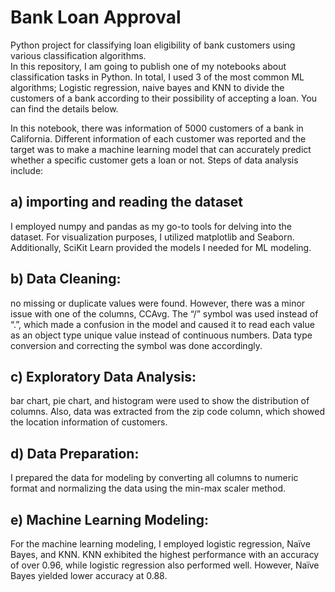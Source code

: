 # **Bank Loan Approval** <br>
Python project for classifying loan eligibility of bank customers using various classification algorithms. <br>
In this repository, I am going to publish one of my notebooks about classification tasks in Python. In total, I used 3 of the most common ML algorithms; Logistic regression, naive bayes and KNN to divide the customers of a bank according to their possibility of accepting a loan. You can find the details below. <br>

In this notebook, there was information of 5000 customers of a bank in California. Different information of each customer was reported and the target was to make a machine learning model that can accurately predict whether a specific customer gets a loan or not. Steps of data analysis include: <br>
## **a) importing and reading the dataset** <br>
I employed numpy and pandas as my go-to tools for delving into the dataset. For visualization purposes, I utilized matplotlib and Seaborn. Additionally, SciKit Learn provided the models I needed for ML modeling. <br>
## **b) Data Cleaning:** <br>  
no missing or duplicate values were found. However, there was a minor issue with one of the columns, CCAvg. The “/” symbol was used instead of “.”, which made a confusion in the model and caused it to read each value as an object type unique value instead of continuous numbers. Data type conversion and correcting the symbol was done accordingly. <br>
## **c) Exploratory Data Analysis:** <br> 
bar chart, pie chart, and histogram were used to show the distribution of columns. Also, data was extracted from the zip code column, which showed the location information of customers. <br>
## **d) Data Preparation:** <br> 
I prepared the data for modeling by converting all columns to numeric format and normalizing the data using the min-max scaler method.  <br>
## **e) Machine Learning Modeling:** <br> 
For the machine learning modeling, I employed logistic regression, Naïve Bayes, and KNN. KNN exhibited the highest performance with an accuracy of over 0.96, while logistic regression also performed well. However, Naïve Bayes yielded lower accuracy at 0.88.
